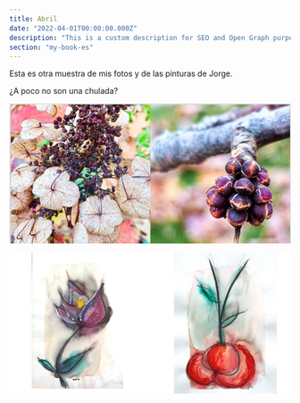 ```yaml
---
title: Abril
date: "2022-04-01T00:00:00.000Z"
description: "This is a custom description for SEO and Open Graph purposes, rather than the default generated excerpt. Simply add a description field to the frontmatter."
section: "my-book-es"
---
```


Esta es otra muestra de mis fotos y de las pinturas de Jorge.

¿A poco no son una chulada?

![Cover](../images/apr22-1.jpg)

![Cover](../images/apr22-2.jpg)
